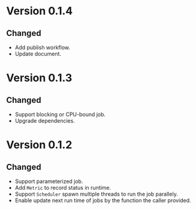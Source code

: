 # Version 0.1.4

## Changed
- Add publish workflow.
- Update document.

# Version 0.1.3

## Changed
- Support blocking or CPU-bound job.
- Upgrade dependencies.

# Version 0.1.2 

## Changed
- Support parameterized job.
- Add `Metric` to record status in runtime.
- Support `Scheduler` spawn multiple threads to run the job parallely.
- Enable update next run time of jobs by the function the caller provided.